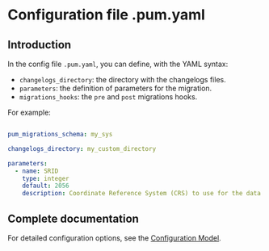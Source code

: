 # Configuration file .pum.yaml

## Introduction

In the config file `.pum.yaml`, you can define, with the YAML syntax:

* `changelogs_directory`: the directory with the changelogs files.
* `parameters`: the definition of parameters for the migration.
* `migrations_hooks`: the `pre` and `post` migrations hooks.

For example:  
```yaml

pum_migrations_schema: my_sys

changelogs_directory: my_custom_directory

parameters:
  - name: SRID
    type: integer
    default: 2056
    description: Coordinate Reference System (CRS) to use for the data. This is used for the geometry column in the database. Default is 2056 (CH1903+ / LV95).

```  

## Complete documentation

For detailed configuration options, see the [Configuration Model](configuration/config_model.md).
